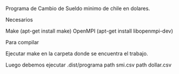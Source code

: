 Programa de Cambio de Sueldo minimo de chile en dolares.

Necesarios

Make (apt-get install make)
OpenMPI (apt-get install libopenmpi-dev)

Para compilar

Ejecutar make en la carpeta donde se encuentra el trabajo.

Luego debemos ejecutar .dist/programa path smi.csv path dollar.csv

